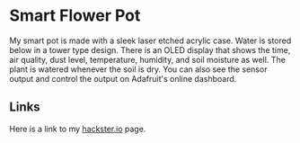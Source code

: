 # Smart Flower Pot

My smart pot is made with a sleek laser etched acrylic case. Water is stored below in a tower type design. There is an OLED display that shows the time, air quality, dust level, temperature, humidity, and soil moisture as well. The plant is watered whenever the soil is dry. You can also see the sensor output and control the output on Adafruit's online dashboard.

## Links

Here is a link to my [hackster.io](https://www.hackster.io/germain_campman/self-watering-smart-pot-add77d) page.
